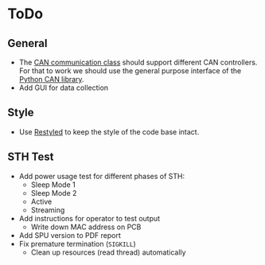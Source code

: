 # ToDo

## General

- The [CAN communication class](../Network.py) should support different CAN controllers. For that to work we should use the general purpose interface of the [Python CAN library](https://python-can.readthedocs.io/).
- Add GUI for data collection

## Style

- Use [Restyled](https://restyled.io) to keep the style of the code base intact.

## STH Test

- Add power usage test for different phases of STH:
  - Sleep Mode 1
  - Sleep Mode 2
  - Active
  - Streaming
- Add instructions for operator to test output
  - Write down MAC address on PCB
- Add SPU version to PDF report
- Fix premature termination (`SIGKILL`)
  - Clean up resources (read thread) automatically
